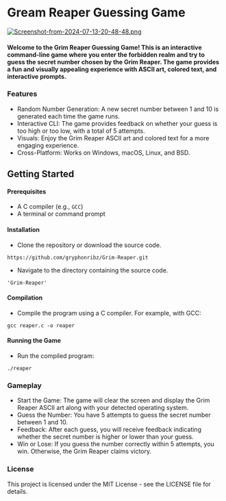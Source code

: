 
# Gream Reaper Guessing Game
[![Screenshot-from-2024-07-13-20-48-48.png](https://i.postimg.cc/zfsP9V72/Screenshot-from-2024-07-13-20-48-48.png)](https://postimg.cc/qtGLKB92)
#### Welcome to the Grim Reaper Guessing Game! This is an interactive command-line game where you enter the forbidden realm and try to guess the secret number chosen by the Grim Reaper. The game provides a fun and visually appealing experience with ASCII art, colored text, and interactive prompts.

### Features 
- Random Number Generation: A new secret number between 1 and 10 is generated each time the game runs.
- Interactive CLI: The game provides feedback on whether your guess is too high or too low, with a total of 5 attempts.
- Visuals: Enjoy the Grim Reaper ASCII art and colored text for a more engaging experience.
- Cross-Platform: Works on Windows, macOS, Linux, and BSD.

## Getting Started 
#### Prerequisites
- A C compiler (e.g., `GCC`)
- A terminal or command prompt

#### Installation
- Clone the repository or download the source code.
```
https://github.com/gryphonribz/Grim-Reaper.git
```
- Navigate to the directory containing the source code.
```
'Grim-Reaper'
```

#### Compilation
- Compile the program using a C compiler. For example, with GCC:
```
gcc reaper.c -o reaper
```
#### Running the Game
- Run the compiled program:
```
./reaper
```

### Gameplay
- Start the Game: The game will clear the screen and display the Grim Reaper ASCII art along with your detected operating system.
- Guess the Number: You have 5 attempts to guess the secret number between 1 and 10.
- Feedback: After each guess, you will receive feedback indicating whether the secret number is higher or lower than your guess.
- Win or Lose: If you guess the number correctly within 5 attempts, you win. Otherwise, the Grim Reaper claims victory.

### License
This project is licensed under the MIT License - see the LICENSE file for details.

